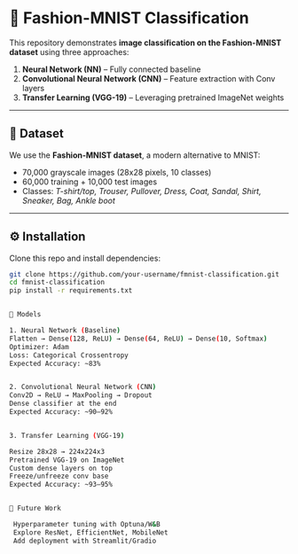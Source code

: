 # 👟 Fashion-MNIST Classification

This repository demonstrates **image classification on the Fashion-MNIST dataset** using three approaches:

1. **Neural Network (NN)** – Fully connected baseline  
2. **Convolutional Neural Network (CNN)** – Feature extraction with Conv layers  
3. **Transfer Learning (VGG-19)** – Leveraging pretrained ImageNet weights  

---

## 📂 Dataset

We use the **Fashion-MNIST dataset**, a modern alternative to MNIST:
- 70,000 grayscale images (28x28 pixels, 10 classes)
- 60,000 training + 10,000 test images
- Classes: *T-shirt/top, Trouser, Pullover, Dress, Coat, Sandal, Shirt, Sneaker, Bag, Ankle boot*

---

## ⚙️ Installation

Clone this repo and install dependencies:

```bash
git clone https://github.com/your-username/fmnist-classification.git
cd fmnist-classification
pip install -r requirements.txt


🧠 Models

1. Neural Network (Baseline)
Flatten → Dense(128, ReLU) → Dense(64, ReLU) → Dense(10, Softmax)
Optimizer: Adam
Loss: Categorical Crossentropy
Expected Accuracy: ~83%


2. Convolutional Neural Network (CNN)
Conv2D → ReLU → MaxPooling → Dropout
Dense classifier at the end
Expected Accuracy: ~90–92%


3. Transfer Learning (VGG-19)

Resize 28x28 → 224x224x3
Pretrained VGG-19 on ImageNet
Custom dense layers on top
Freeze/unfreeze conv base
Expected Accuracy: ~93–95%


📌 Future Work

 Hyperparameter tuning with Optuna/W&B
 Explore ResNet, EfficientNet, MobileNet
 Add deployment with Streamlit/Gradio
